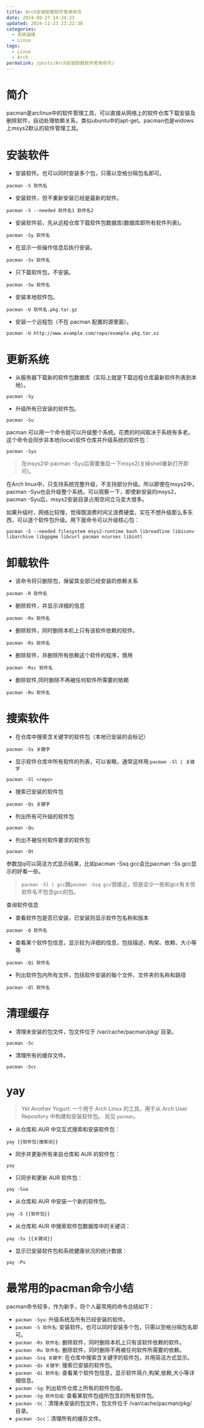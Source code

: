 ```yaml
---
title: Arch安装卸载软件常用命令
date: 2024-08-27 14:34:23
updated: 2024-11-23 23:22:30
categories:
  - 系统运维
  - Linux
tags:
  - Linux
  - Arch
permalink: /posts/Arch安装卸载软件常用命令/
---
```

# 简介

pacman是arclinux中的软件管理工具，可以直接从网络上的软件仓库下载安装及删除软件，自动处理依赖关系，类似ubuntu中的apt-get。pacman也是widows上msys2默认的软件管理工具。

# 安装软件

- 安装软件。也可以同时安装多个包，只需以空格分隔包名即可。

```shell
pacman -S 软件名
```

- 安装软件，但不重新安装已经是最新的软件。

```shell
pacman -S --needed 软件名1 软件名2
```

- 安装软件前，先从远程仓库下载软件包数据库(数据库即所有软件列表)。

```shell
pacman -Sy 软件名
```

- 在显示一些操作信息后执行安装。

```shell
pacman -Sv 软件名
```

-  只下载软件包，不安装。

```shell
pacman -Sw 软件名
```

- 安装本地软件包。

```shell
pacman -U 软件名.pkg.tar.gz
```

-  安装一个远程包（不在 pacman 配置的源里面）。

```shell
pacman -U http://www.example.com/repo/example.pkg.tar.xz
```

# 更新系统

-  从服务器下载新的软件包数据库（实际上就是下载远程仓库最新软件列表到本地）。

```shell
pacman -Sy
```

-  升级所有已安装的软件包。

```shell
pacman -Su
```

pacman 可以用一个命令就可以升级整个系统。花费的时间取决于系统有多老。这个命令会同步非本地(local)软件仓库并升级系统的软件包：

```shell
pacman -Syu
```

> 在msys2中 pacman -Syu后需要重启一下msys2(关掉shell重新打开即可)。

在Arch linux中，只支持系统完整升级，不支持部分升级。所以即使在msys2中，pacman -Syu也会升级整个系统。可以观察一下，即使新安装的msys2，pacman -Syu后，msys2安装目录占用空间立马变大很多。

如果升级时，网络比较慢，觉得既浪费时间又浪费硬盘，实在不想升级那么多东西，可以逐个软件包升级。用下面命令可以升级核心包：

```shell
pacman -S --needed filesystem msys2-runtime bash libreadline libiconv libarchive libgpgme libcurl pacman ncurses libintl
```

# 卸载软件

-  该命令将只删除包，保留其全部已经安装的依赖关系

```shell
pacman -R 软件名
```

-  删除软件，并显示详细的信息

```shell
pacman -Rv 软件名
```

-  删除软件，同时删除本机上只有该软件依赖的软件。

```shell
pacman -Rs 软件名
```

-  删除软件，并删除所有依赖这个软件的程序，慎用

```shell
pacman -Rsc 软件名
```

-  删除软件,同时删除不再被任何软件所需要的依赖

```shell
pacman -Ru 软件名
```

# 搜索软件

-  在仓库中搜索含关键字的软件包（本地已安装的会标记）

```shell
pacman -Ss 关键字
```

- 显示软件仓库中所有软件的列表，可以省略，通常这样用:`pacman -Sl | 关键字`

```shell
pacman -Sl <repo>
```

-  搜索已安装的软件包

```shell
pacman -Qs 关键字
```

-  列出所有可升级的软件包

```shell
pacman -Qu
```

-  列出不被任何软件要求的软件包

```shell
pacman -Qt
```

参数加q可以简洁方式显示结果，比如pacman -Ssq gcc会比pacman -Ss gcc显示的好看一些。

> `pacman -Sl | gcc`跟`pacman -Ssq gcc`很接近，但是会少一些和gcc有关但软件名不包含gcc的包。

查询软件信息

-  查看软件包是否已安装，已安装则显示软件包名称和版本

```shell
pacman -Q 软件名
```

-  查看某个软件包信息，显示较为详细的信息，包括描述、构架、依赖、大小等等

```shell
pacman -Qi 软件名
```

-  列出软件包内所有文件，包括软件安装的每个文件、文件夹的名称和路径

```shell
pacman -Ql 软件名
```

# 清理缓存

- 清理未安装的包文件，包文件位于 /var/cache/pacman/pkg/ 目录。

```shell
pacman -Sc
```

- 清理所有的缓存文件。

```shell
pacman -Scc
```

# yay

> Yet Another Yogurt: 一个用于 Arch Linux 的工具，用于从 Arch User Repository 中构建和安装软件包。 另见 `pacman`。

- 从仓库和 AUR 中交互式搜索和安装软件包：

```shell
yay {{软件包|搜索词}}
```

- 同步并更新所有来自仓库和 AUR 的软件包：

```shell
yay
```

- 只同步和更新 AUR 软件包：

```shell
yay -Sua
```

- 从仓库和 AUR 中安装一个新的软件包。

```shell
yay -S {{软件包}}
```

- 从仓库和 AUR 中搜索软件包数据库中的关键词：

```shell
yay -Ss {{关键词}}
```

- 显示已安装软件包和系统健康状况的统计数据：

```shell
yay -Ps
```

# 最常用的pacman命令小结

pacman命令较多，作为新手，将个人最常用的命令总结如下：

- `pacman -Syu`: 升级系统及所有已经安装的软件。
- `pacman -S 软件名`: 安装软件。也可以同时安装多个包，只需以空格分隔包名即可。
- `pacman -Rs 软件名`: 删除软件，同时删除本机上只有该软件依赖的软件。
- `pacman -Ru 软件名`: 删除软件，同时删除不再被任何软件所需要的依赖。
- `pacman -Ssq 关键字`: 在仓库中搜索含关键字的软件包，并用简洁方式显示。
- `pacman -Qs 关键字`: 搜索已安装的软件包。
- `pacman -Qi 软件名`: 查看某个软件包信息，显示软件简介,构架,依赖,大小等详细信息。
- `pacman -Sg`: 列出软件仓库上所有的软件包组。
- `pacman -Sg 软件包组`: 查看某软件包组所包含的所有软件包。
- `pacman -Sc`：清理未安装的包文件，包文件位于 /var/cache/pacman/pkg/ 目录。
- `pacman -Scc`：清理所有的缓存文件。
